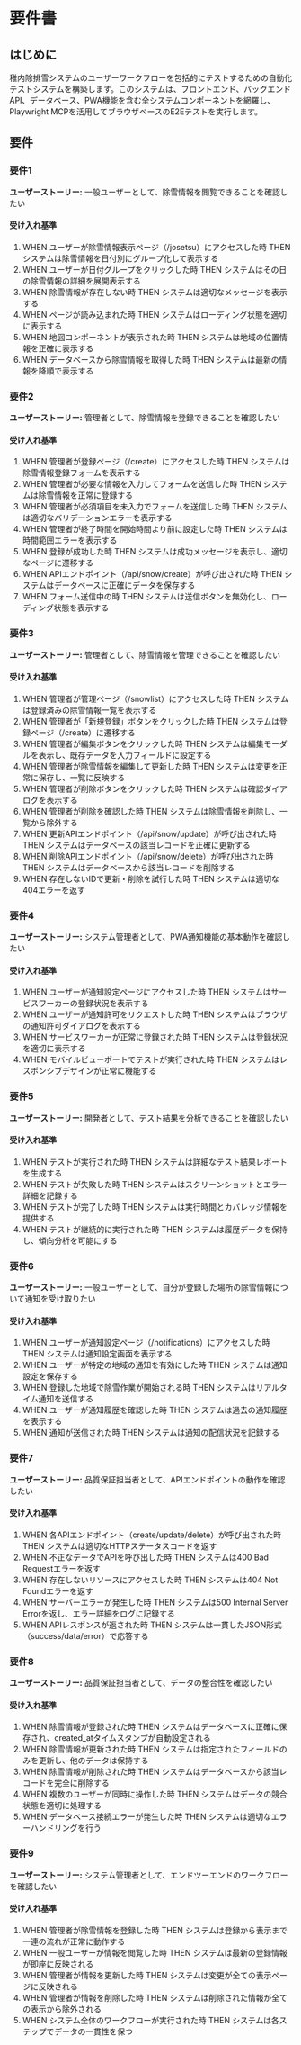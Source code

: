 # 要件書

## はじめに

稚内除排雪システムのユーザーワークフローを包括的にテストするための自動化テストシステムを構築します。このシステムは、フロントエンド、バックエンドAPI、データベース、PWA機能を含む全システムコンポーネントを網羅し、Playwright MCPを活用してブラウザベースのE2Eテストを実行します。

## 要件

### 要件1

**ユーザーストーリー:** 一般ユーザーとして、除雪情報を閲覧できることを確認したい

#### 受け入れ基準

1. WHEN ユーザーが除雪情報表示ページ（/josetsu）にアクセスした時 THEN システムは除雪情報を日付別にグループ化して表示する
2. WHEN ユーザーが日付グループをクリックした時 THEN システムはその日の除雪情報の詳細を展開表示する
3. WHEN 除雪情報が存在しない時 THEN システムは適切なメッセージを表示する
4. WHEN ページが読み込まれた時 THEN システムはローディング状態を適切に表示する
5. WHEN 地図コンポーネントが表示された時 THEN システムは地域の位置情報を正確に表示する
6. WHEN データベースから除雪情報を取得した時 THEN システムは最新の情報を降順で表示する

### 要件2

**ユーザーストーリー:** 管理者として、除雪情報を登録できることを確認したい

#### 受け入れ基準

1. WHEN 管理者が登録ページ（/create）にアクセスした時 THEN システムは除雪情報登録フォームを表示する
2. WHEN 管理者が必要な情報を入力してフォームを送信した時 THEN システムは除雪情報を正常に登録する
3. WHEN 管理者が必須項目を未入力でフォームを送信した時 THEN システムは適切なバリデーションエラーを表示する
4. WHEN 管理者が終了時間を開始時間より前に設定した時 THEN システムは時間範囲エラーを表示する
5. WHEN 登録が成功した時 THEN システムは成功メッセージを表示し、適切なページに遷移する
6. WHEN APIエンドポイント（/api/snow/create）が呼び出された時 THEN システムはデータベースに正確にデータを保存する
7. WHEN フォーム送信中の時 THEN システムは送信ボタンを無効化し、ローディング状態を表示する

### 要件3

**ユーザーストーリー:** 管理者として、除雪情報を管理できることを確認したい

#### 受け入れ基準

1. WHEN 管理者が管理ページ（/snowlist）にアクセスした時 THEN システムは登録済みの除雪情報一覧を表示する
2. WHEN 管理者が「新規登録」ボタンをクリックした時 THEN システムは登録ページ（/create）に遷移する
3. WHEN 管理者が編集ボタンをクリックした時 THEN システムは編集モーダルを表示し、既存データを入力フィールドに設定する
4. WHEN 管理者が除雪情報を編集して更新した時 THEN システムは変更を正常に保存し、一覧に反映する
5. WHEN 管理者が削除ボタンをクリックした時 THEN システムは確認ダイアログを表示する
6. WHEN 管理者が削除を確認した時 THEN システムは除雪情報を削除し、一覧から除外する
7. WHEN 更新APIエンドポイント（/api/snow/update）が呼び出された時 THEN システムはデータベースの該当レコードを正確に更新する
8. WHEN 削除APIエンドポイント（/api/snow/delete）が呼び出された時 THEN システムはデータベースから該当レコードを削除する
9. WHEN 存在しないIDで更新・削除を試行した時 THEN システムは適切な404エラーを返す

### 要件4

**ユーザーストーリー:** システム管理者として、PWA通知機能の基本動作を確認したい

#### 受け入れ基準

1. WHEN ユーザーが通知設定ページにアクセスした時 THEN システムはサービスワーカーの登録状況を表示する
2. WHEN ユーザーが通知許可をリクエストした時 THEN システムはブラウザの通知許可ダイアログを表示する
3. WHEN サービスワーカーが正常に登録された時 THEN システムは登録状況を適切に表示する
4. WHEN モバイルビューポートでテストが実行された時 THEN システムはレスポンシブデザインが正常に機能する

### 要件5

**ユーザーストーリー:** 開発者として、テスト結果を分析できることを確認したい

#### 受け入れ基準

1. WHEN テストが実行された時 THEN システムは詳細なテスト結果レポートを生成する
2. WHEN テストが失敗した時 THEN システムはスクリーンショットとエラー詳細を記録する
3. WHEN テストが完了した時 THEN システムは実行時間とカバレッジ情報を提供する
4. WHEN テストが継続的に実行された時 THEN システムは履歴データを保持し、傾向分析を可能にする

### 要件6

**ユーザーストーリー:** 一般ユーザーとして、自分が登録した場所の除雪情報について通知を受け取りたい

#### 受け入れ基準

1. WHEN ユーザーが通知設定ページ（/notifications）にアクセスした時 THEN システムは通知設定画面を表示する
2. WHEN ユーザーが特定の地域の通知を有効にした時 THEN システムは通知設定を保存する
3. WHEN 登録した地域で除雪作業が開始される時 THEN システムはリアルタイム通知を送信する
4. WHEN ユーザーが通知履歴を確認した時 THEN システムは過去の通知履歴を表示する
5. WHEN 通知が送信された時 THEN システムは通知の配信状況を記録する

### 要件7

**ユーザーストーリー:** 品質保証担当者として、APIエンドポイントの動作を確認したい

#### 受け入れ基準

1. WHEN 各APIエンドポイント（create/update/delete）が呼び出された時 THEN システムは適切なHTTPステータスコードを返す
2. WHEN 不正なデータでAPIを呼び出した時 THEN システムは400 Bad Requestエラーを返す
3. WHEN 存在しないリソースにアクセスした時 THEN システムは404 Not Foundエラーを返す
4. WHEN サーバーエラーが発生した時 THEN システムは500 Internal Server Errorを返し、エラー詳細をログに記録する
5. WHEN APIレスポンスが返された時 THEN システムは一貫したJSON形式（success/data/error）で応答する

### 要件8

**ユーザーストーリー:** 品質保証担当者として、データの整合性を確認したい

#### 受け入れ基準

1. WHEN 除雪情報が登録された時 THEN システムはデータベースに正確に保存され、created_atタイムスタンプが自動設定される
2. WHEN 除雪情報が更新された時 THEN システムは指定されたフィールドのみを更新し、他のデータは保持する
3. WHEN 除雪情報が削除された時 THEN システムはデータベースから該当レコードを完全に削除する
4. WHEN 複数のユーザーが同時に操作した時 THEN システムはデータの競合状態を適切に処理する
5. WHEN データベース接続エラーが発生した時 THEN システムは適切なエラーハンドリングを行う

### 要件9

**ユーザーストーリー:** システム管理者として、エンドツーエンドのワークフローを確認したい

#### 受け入れ基準

1. WHEN 管理者が除雪情報を登録した時 THEN システムは登録から表示まで一連の流れが正常に動作する
2. WHEN 一般ユーザーが情報を閲覧した時 THEN システムは最新の登録情報が即座に反映される
3. WHEN 管理者が情報を更新した時 THEN システムは変更が全ての表示ページに反映される
4. WHEN 管理者が情報を削除した時 THEN システムは削除された情報が全ての表示から除外される
5. WHEN システム全体のワークフローが実行された時 THEN システムは各ステップでデータの一貫性を保つ